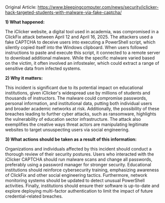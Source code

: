 Original Article: https://www.bleepingcomputer.com/news/security/iclicker-hack-targeted-students-with-malware-via-fake-captcha/

**1) What happened:**

The iClicker website, a digital tool used in academia, was compromised in a ClickFix attack between April 12 and April 16, 2025. The attackers used a fake CAPTCHA to deceive users into executing a PowerShell script, which silently copied itself into the Windows clipboard. When users followed instructions to paste and execute this script, it connected to a remote server to download additional malware. While the specific malware varied based on the victim, it often involved an infostealer, which could extract a range of sensitive data from infected systems.

**2) Why it matters:**

This incident is significant due to its potential impact on educational institutions, given iClicker's widespread use by millions of students and thousands of instructors. The malware could compromise passwords, personal information, and institutional data, putting both individual users and broader academic networks at risk. Additionally, the possibility of these breaches leading to further cyber attacks, such as ransomware, highlights the vulnerability of education sector infrastructure. The attack also exemplifies the creative ways threat actors are manipulating legitimate websites to target unsuspecting users via social engineering.

**3) What actions should be taken as a result of this information:**

Organizations and individuals affected by this incident should conduct a thorough review of their security postures. Users who interacted with the iClicker CAPTCHA should run malware scans and change all passwords, preferably using a password manager for stronger security. Educational institutions should reinforce cybersecurity training, emphasizing awareness of ClickFix and other social engineering tactics. Furthermore, network monitoring systems should be updated to detect unusual PowerShell activities. Finally, institutions should ensure their software is up-to-date and explore deploying multi-factor authentication to limit the impact of future credential-related breaches.
